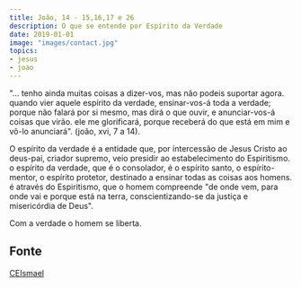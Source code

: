 ```yaml
---
title: João, 14 - 15,16,17 e 26
description: O que se entende por Espírito da Verdade
date: 2019-01-01
image: "images/contact.jpg"
topics:
- jesus
- joao
---
```


"... tenho ainda muitas coisas a dizer-vos, mas não podeis suportar agora.
quando vier aquele espírito da verdade, ensinar-vos-á toda a verdade; porque não
falará por si mesmo, mas dirá o que ouvir, e anunciar-vos-á coisas que virão.
ele me glorificará, porque receberá do que está em mim e vô-lo anunciará".
(joão, xvi, 7 a 14).

O espírito da verdade é a entidade que, por intercessão de Jesus Cristo ao
deus-pai, criador supremo, veio presidir ao estabelecimento do Espiritismo. o
espírito da verdade, que é o consolador, é o espírito santo, o espírito-mentor,
o espírito protetor, destinado a ensinar todas as coisas aos homens. é através
do Espiritismo, que o homem compreende "de onde vem, para onde vai e porque está
na terra, conscientizando-se da justiça e misericórdia de Deus". 

Com a verdade o homem se liberta.

## Fonte
[CEIsmael](https://www.ceismael.com.br/download/apostila/apost1.htm#CONSOLADOR%20PROMETIDO)
